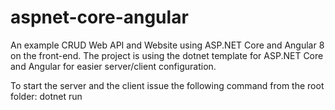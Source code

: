 # aspnet-core-angular

An example CRUD Web API and Website using ASP.NET Core and Angular 8 on the front-end.
The project is using the dotnet template for ASP.NET Core and Angular for easier server/client configuration.

To start the server and the client issue the following command from the root folder: dotnet run
